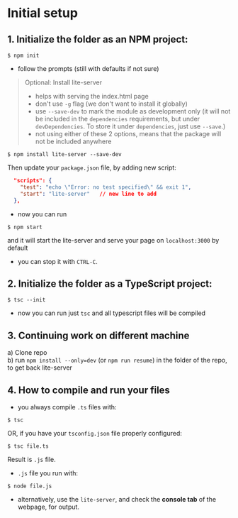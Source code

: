 # Initial setup
## 1. Initialize the folder as an NPM project:
```console
$ npm init
```
- follow the prompts (still with defaults if not sure)

> Optional: Install lite-server
> - helps with serving the index.html page
> - don't use `-g` flag (we don't want to install it globally)
> - use `--save-dev` to mark the module as development only (it will not be included in the `dependencies` requirements, but under `devDependencies`. To store it under `dependencies`, just use `--save`.)
> - not using either of these 2 options, means that the package will not be included anywhere
```console
$ npm install lite-server --save-dev
```
Then update your `package.json` file, by adding new script:
```json
  "scripts": {
    "test": "echo \"Error: no test specified\" && exit 1",
    "start": "lite-server"   // new line to add
  },
```
- now you can run 
```console
$ npm start
```
and it will start the lite-server and serve your page on `localhost:3000` by default
- you can stop it with `CTRL-C`.

## 2. Initialize the folder as a TypeScript project:
```console
$ tsc --init
```
- now you can run just `tsc` and all typescript files will be compiled

## 3. Continuing work on different machine
a) Clone repo  
b) run `npm install --only=dev` (or `npm run resume`) in the folder of the repo, to get back lite-server

## 4. How to compile and run your files

- you always compile `.ts` files with:
```console
$ tsc
```
OR, if you have your `tsconfig.json` file properly configured:
```console
$ tsc file.ts 
```
Result is `.js` file.
- `.js` file you run with:
```console
$ node file.js
```
- alternatively, use the `lite-server`, and check the **console tab** of the webpage, for output.